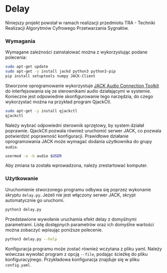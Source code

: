 # Delay
Niniejszy projekt powstał w ramach realizacji przedmiotu TRA - Techniki Realizacji Algorytmów Cyfrowego Przetwarzania Sygnałów.

### Wymagania
Wymagane zależności zainstalować można z wykorzystując podane polecenia:
```bash
sudo apt-get update
sudo apt-get -y install jackd python3 python3-pip
pip install setuptools numpy JACK-Client
```
Stworzone oprogramowanie wykorzystuje [JACK Audio Connection Toolkit](https://jackaudio.org/) do interfejsowania się ze sterownikami audio działającymi w systemie. Konieczne jest odpowiednie skonfigurowanie tego narzędzia, do czego wykorzystać można na przykład program QjackCtl.
```bash
sudo apt-get -y install qjackctl
qjackctl
```
Należy wybrać odpowiedni sterownik sprzętowy, by system działał poprawnie. QjackCtl pozwala również uruchomić serwer JACK, co pozwala potwierdzić poprawność konfiguracji. Prawidłowe działanie oprogramowania JACK może wymagać dodania użytkownika do grupy `audio`.
```bash
usermod -a -G audio $USER
```
Aby zmiana ta została wprowadzona, należy zrestartować komputer.

### Użytkowanie
Uruchomienie stworzonego programu odbywa się poprzez wykonanie skryptu `delay.py`. Jeżeli nie jest włączony serwer JACK, skrypt automatycznie go uruchomi.
```bash
python3 delay.py
```
Przedstawione wywołanie uruchamia efekt delay z domyślnymi parametrami. Listę dostępnych parametrów oraz ich domyślne wartości można zobaczyć wpisując poniższe polecenie.
```bash
python3 delay.py --help
```
Konfiguracja programu może zostać również wczytana z pliku yaml. Należy wówczas wywołać program z opcją `--file`, podając ścieżkę do pliku konfiguracyjnego. Przykładowa konfiguracja znajduje się w pliku `config.yaml`.